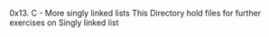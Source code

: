 0x13. C - More singly linked lists
This Directory hold files for further exercises on Singly linked list

